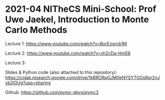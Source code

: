 # 2021-04 NITheCS Mini-School: Prof Uwe Jaekel, Introduction to Monte Carlo Methods
Lecture 1: https://www.youtube.com/watch?v=BorEzgrcb1M

Lecture 2: https://www.youtube.com/watch?v=xh2cDa-HmE8

Lecture 3:

Slides & Python code (also attached to this repository): https://colab.research.google.com/drive/1kBRORqGJM0eNYSYTGGsRqr2nJyb2jGUg?usp=sharing

Github: https://github.com/pymc-devs/pymc3
